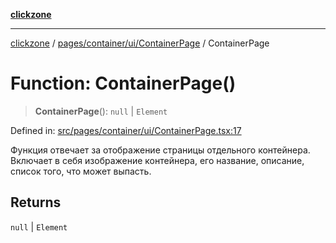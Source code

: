 [**clickzone**](../../../../../README.md)

***

[clickzone](../../../../../README.md) / [pages/container/ui/ContainerPage](../README.md) / ContainerPage

# Function: ContainerPage()

> **ContainerPage**(): `null` \| `Element`

Defined in: [src/pages/container/ui/ContainerPage.tsx:17](https://github.com/MaximBri/ClickZone/blob/20f3f0d061a7c50a96ed5bba64acbc325a456072/client/src/pages/container/ui/ContainerPage.tsx#L17)

Функция отвечает за отображение страницы отдельного контейнера. Включает в себя изображение контейнера, его название, описание, список того, что может выпасть.

## Returns

`null` \| `Element`
